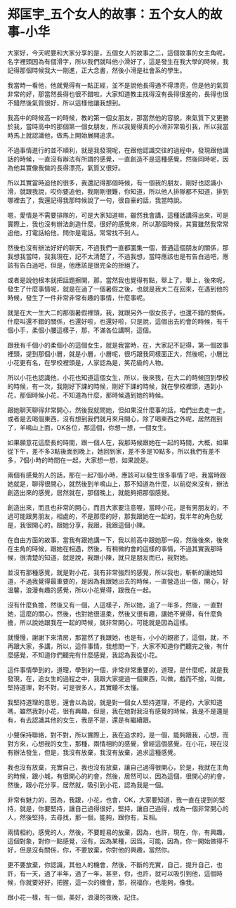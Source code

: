# 郑匡宇_五个女人的故事：五个女人的故事-小华

大家好，今天呢要和大家分享的是，五個女人的故事之二，這個故事的女主角呢，名字裡頭因為有個滑字，所以我們就叫他小滑好了，這是發生在我大學的時候，我記得那個時候我大一剛進，正大念書，然後小滑是社會系的學生。

我當時一看他，他就覺得有一點正經，並不是說他長得通不得漂亮，但是他的氣質非常的好，那當然長得也很不錯啦，大家知道教主找得沒有長得很差的，長得也很不錯然後氣質很好，所以這樣他讓我想到。

我高中的時候高一的時候，教的第一個女朋友，那當然他的容貌，來氣質下又更勝於我，當時高中的那個第一個女朋友，所以我覺得真的小滑非常吸引我，所以我當時馬上就認識他，做馬上開始展開追求。

不過事情進行的並不順利，就是我發現呢，在跟他認識交往的過程中，發現跟他講話的時候，一直沒有辦法有所謂的感覺，一直創造不是這種感覺，然後同時呢，因為他其實像我做的長得漂亮，氣質又很好。

所以其實當時追他的很多，我還記得那個時候，有一個我的朋友，剛好也認識小滑，就跟我說，哎你要追他，我剛剛很難，你知道，所以他人排隊都不知道，排到哪裡去了，我還記得我那時候說了一句，很自豪的話，我當時說。

嗯，愛情是不需要排隊的，可是大家知道嘛，雖然我會講，這種話講得出來，可是實際上，我也沒有辦法創造什麼，很好的感覺來，所以那個時候，其實雖然我常常追他，打電話給他，問你是電話，常常找不到人。

然後也沒有辦法好好的聊天，不過我們一直都圍集一個，普通這個朋友的關係，那我想我當時，我我現在，記不太清楚了，不過我想，當時應該也是有告白過吧，應該有告白過吧，但是，他應該是很完全的拒絕了。

或者是說他根本就把話題擦開，那，當然我也覺得有點，舉上了，舉上，後來呢，發生了什麼事情呢，就是在過了一個暑假之後，也就是我大二在回來，在遇到他的時候，發生了一件非常非常有趣的事情，什麼事呢。

就是在大一生大二的那個暑假裡頭，我，就跟另外一個女孩子，也還不錯的關係，什麼叫還不錯的關係，也還好啦，也還好啦，只是說，這個出去約會的時候，有千個小手，柔個小腰這樣子，那，不滿各位講啊，這個。

跟我有千個小的柔個小的這個女生，就是我當時，在，大家記不記得，第一個故事裡頭，提到那個小層，就是小層，小層呢，很巧跟我同樣面正大，然後呢，小層比小花更有名，在學校裡頭是，人家認為是，笑花級的人物。

所以小花也認識他，小花也知道這個女生，所以，後來我，在大二的時候回到學校的時候，有一次，我剛好下課的時候，剛好下課的時候，就在學校裡頭，遇到小花，那個時候小花，不知道為什麼，那時候遇到她的時候。

跟她聊天聊得非常開心，然後我就問她，但如果沒什麼事的話，咱們出去走一走，或者是去喝個東西，沒有想到我們就月來月開心，除了喝東西之外呢，居然跑到了，羊鳴山上面，OK各位，那這個，你想一想，一個女生。

如果願意花這麼長的時間，跟一個人在，我那時候跟她在一起的時間，大概，如果從下午，差不多3點後面到晚上，她回到家，差不多是10點多，所以我們有差不多，7個小時的時間在一起，大家想一想，如果說是。

兩個有感覺的人的話，那在一起7個小時，應該可以發生很多事情了吧，我當時跟她就是，聊得很開心，就然後到羊鳴山上，那不知道為什麼，以前從來沒有，辦法創造出來的感覺，居然就在，那個晚上，就能夠把那個感覺。

創造出來，而且也非常的開心，而且大家要注意喔，當時小花，是有男朋友的，不過可能跟男朋友，相處的，不是那麼的好，那我跟她在一起的，我半年的角色就是，我很開心的，跟她分享，我跟，我跟這個小陳。

在自由方面的故事，當我有跟她講一下，我以前高中跟她那一段，然後後來，後來在主角的時候，跟她在相遇，然後，有稍微約會的這樣的事情，不過其實我那時候，很清楚的知道，就是說，我跟小陳，就只是朋友而已，我對她。

並沒有那種感覺，就是對小花，我有非常強烈的感覺，所以我也，斬斬的讓她知道，不過我覺得最重要的，是因為我跟她出去的時候，一直營造出一個，開心，好 溫馨，浪漫有趣的感覺，所以小花覺得，跟我在一起。

沒有什麼負擔，然後又有一個，人這樣子，所以她，追了一年多，然後，一直對她，這麼的關心，然後，也對她很溫柔，然後又很有趣，讓她不覺得，有什麼負擔，所以說她跟我在一起的時候，就非常開心，可能就是因為這樣。

就慢慢，謝謝下來清房，那當然了我跟她，也是有，小小的親密了，這個，就，不再跟大家，多講，所以，這件事情，我想問一下，大家不知道你們聽完之後，有什麼感覺，不知道你們聽完有什麼感覺，我認為我從小花。

這件事情學到的，道理，學到的一個，非常非常重要的，道理，是什麼呢，就是我發現，在，追女生的過程之中，我跟大家提過一個東西，叫做，戲而不捨，叫做，堅持道理，對不對，可是很多人，其實聽不太懂。

我堅持道理的意思，還會以為說，就是對一個女人堅持道理，不是的，大家知道嗎，雖然我對小花，很有興趣，但是，我在她對我沒有感覺的時候，我是不是還是有，有去認識其他的女生，我是不是，還是有繼續跟。

小聲保持聯絡，對不對，所以實際上，我在追求的，是一個，能夠跟我，心想，而對方來，心想我的女生，那種，兩情相約的感覺，曾經這個感覺，在小花，現在沒有辦法發生，但是，我沒有放棄，我沒有放棄，追求這種感覺。

我也沒有放棄，充實自己，我也沒有放棄，讓自己過得很開心，於是，我就在主角的時候，跟小城，有很開心的約會，然後，居然可以，因為這個，很開心的約會，然後，跟小花分享，居然就，吸引到小花，認為我是一個。

非常有魅力的，因為，我跟，小花，也會，OK，大家要知道，我一直在提到的堅持，就是，你要堅持，讓自己過得很好，堅持，讓自己過得，成為一個非常開心的人，然後堅持，去尋找，那一個，能夠，跟你有，互相。

兩情相約，感覺的人，然後，不要輕易的放棄，因為，也許，現在，你，有興趣，這個對象，對你一點感覺，沒有，因為某種，因爲，可能，因為，你一開始做得不好，但是沒有關係，你，不要放棄，你對他的興趣，當然你。

更不要放棄，你認識，其他人的機會，然後，不斷的充實，自己，提升自己，也許，有一天，過了半年，過了一年，甚至，你，也許，就可以吸引到他，這個時候，你就要好好，把握，這一次的機會，那，祝福你，也能夠，像我。

跟小花一樣，有一個，美好，浪漫的夜晚，記住。